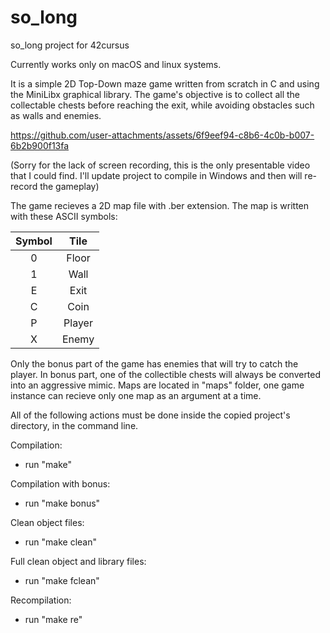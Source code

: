 # so_long
so_long project for 42cursus

Currently works only on macOS and linux systems.

It is a simple 2D Top-Down maze game written from scratch in C and using the MiniLibx graphical library. The game's objective is to collect all the collectable chests before reaching the exit, while avoiding obstacles such as walls and enemies.

https://github.com/user-attachments/assets/6f9eef94-c8b6-4c0b-b007-6b2b900f13fa

(Sorry for the lack of screen recording, this is the only presentable video that I could find. I'll update project to compile in Windows and then will re-record the gameplay)

The game recieves a 2D map file with .ber extension. The map is written with these ASCII symbols:

|  Symbol  | Tile |
| :---: | :-------: |
| 0   | Floor   |
| 1   | Wall    |
| E   | Exit    |
| C   | Coin    |
| P   | Player  |
| X   | Enemy   |

Only the bonus part of the game has enemies that will try to catch the player. In bonus part, one of the collectible chests will always be converted into an aggressive mimic.
Maps are located in "maps" folder, one game instance can recieve only one map as an argument at a time.

All of the following actions must be done inside the copied project's directory, in the command line.

Compilation:
- run "make"

Compilation with bonus:
- run "make bonus"

Clean object files:
- run "make clean"

Full clean object and library files:
- run "make fclean"

Recompilation:
- run "make re"
